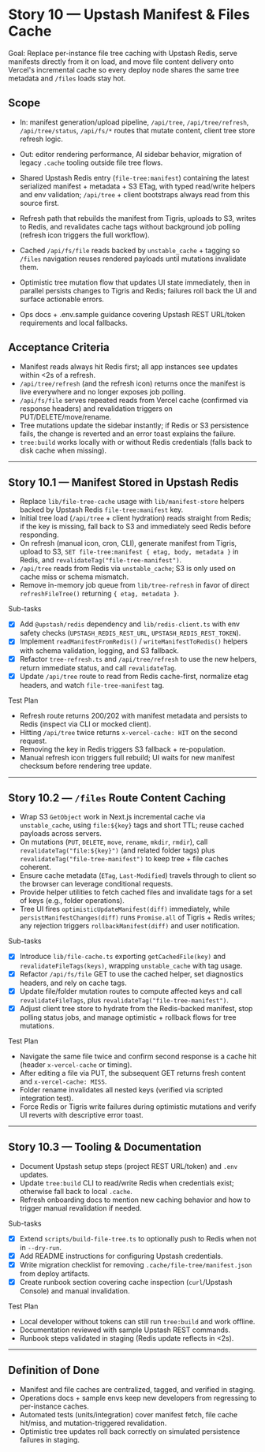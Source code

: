 # Story 10 — Upstash Manifest & Files Cache

Goal: Replace per-instance file tree caching with Upstash Redis, serve manifests directly from it on load, and move file content delivery onto Vercel's incremental cache so every deploy node shares the same tree metadata and `/files` loads stay hot.

## Scope
- In: manifest generation/upload pipeline, `/api/tree`, `/api/tree/refresh`, `/api/tree/status`, `/api/fs/*` routes that mutate content, client tree store refresh logic.
- Out: editor rendering performance, AI sidebar behavior, migration of legacy `.cache` tooling outside file tree flows.

- Shared Upstash Redis entry (`file-tree:manifest`) containing the latest serialized manifest + metadata + S3 ETag, with typed read/write helpers and env validation; `/api/tree` + client bootstraps always read from this source first.
- Refresh path that rebuilds the manifest from Tigris, uploads to S3, writes to Redis, and revalidates cache tags without background job polling (refresh icon triggers the full workflow).
- Cached `/api/fs/file` reads backed by `unstable_cache` + tagging so `/files` navigation reuses rendered payloads until mutations invalidate them.
- Optimistic tree mutation flow that updates UI state immediately, then in parallel persists changes to Tigris and Redis; failures roll back the UI and surface actionable errors.
- Ops docs + .env.sample guidance covering Upstash REST URL/token requirements and local fallbacks.

## Acceptance Criteria
- Manifest reads always hit Redis first; all app instances see updates within <2s of a refresh.
- `/api/tree/refresh` (and the refresh icon) returns once the manifest is live everywhere and no longer exposes job polling.
- `/api/fs/file` serves repeated reads from Vercel cache (confirmed via response headers) and revalidation triggers on PUT/DELETE/move/rename.
- Tree mutations update the sidebar instantly; if Redis or S3 persistence fails, the change is reverted and an error toast explains the failure.
- `tree:build` works locally with or without Redis credentials (falls back to disk cache when missing).

---

## Story 10.1 — Manifest Stored in Upstash Redis
- Replace `lib/file-tree-cache` usage with `lib/manifest-store` helpers backed by Upstash Redis `file-tree:manifest` key.
- Initial tree load (`/api/tree` + client hydration) reads straight from Redis; if the key is missing, fall back to S3 and immediately seed Redis before responding.
- On refresh (manual icon, cron, CLI), generate manifest from Tigris, upload to S3, `SET file-tree:manifest { etag, body, metadata }` in Redis, and `revalidateTag("file-tree-manifest")`.
- `/api/tree` reads from Redis via `unstable_cache`; S3 is only used on cache miss or schema mismatch.
- Remove in-memory job queue from `lib/tree-refresh` in favor of direct `refreshFileTree()` returning `{ etag, metadata }`.

Sub-tasks
- [x] Add `@upstash/redis` dependency and `lib/redis-client.ts` with env safety checks (`UPSTASH_REDIS_REST_URL`, `UPSTASH_REDIS_REST_TOKEN`).
- [x] Implement `readManifestFromRedis()` / `writeManifestToRedis()` helpers with schema validation, logging, and S3 fallback.
- [x] Refactor `tree-refresh.ts` and `/api/tree/refresh` to use the new helpers, return immediate status, and call `revalidateTag`.
- [x] Update `/api/tree` route to read from Redis cache-first, normalize etag headers, and watch `file-tree-manifest` tag.

Test Plan
- Refresh route returns 200/202 with manifest metadata and persists to Redis (inspect via CLI or mocked client).
- Hitting `/api/tree` twice returns `x-vercel-cache: HIT` on the second request.
- Removing the key in Redis triggers S3 fallback + re-population.
- Manual refresh icon triggers full rebuild; UI waits for new manifest checksum before rendering tree update.

---

## Story 10.2 — `/files` Route Content Caching
- Wrap S3 `GetObject` work in Next.js incremental cache via `unstable_cache`, using `file:${key}` tags and short TTL; reuse cached payloads across servers.
- On mutations (`PUT`, `DELETE`, `move`, `rename`, `mkdir`, `rmdir`), call `revalidateTag("file:${key}")` (and related folder tags) plus `revalidateTag("file-tree-manifest")` to keep tree + file caches coherent.
- Ensure cache metadata (`ETag`, `Last-Modified`) travels through to client so the browser can leverage conditional requests.
- Provide helper utilities to fetch cached files and invalidate tags for a set of keys (e.g., folder operations).
- Tree UI fires `optimisticUpdateManifest(diff)` immediately, while `persistManifestChanges(diff)` runs `Promise.all` of Tigris + Redis writes; any rejection triggers `rollbackManifest(diff)` and user notification.

Sub-tasks
- [x] Introduce `lib/file-cache.ts` exporting `getCachedFile(key)` and `revalidateFileTags(keys)`, wrapping `unstable_cache` with tag usage.
- [x] Refactor `/api/fs/file` GET to use the cached helper, set diagnostics headers, and rely on cache tags.
- [x] Update file/folder mutation routes to compute affected keys and call `revalidateFileTags`, plus `revalidateTag("file-tree-manifest")`.
- [x] Adjust client tree store to hydrate from the Redis-backed manifest, stop polling status jobs, and manage optimistic + rollback flows for tree mutations.

Test Plan
- Navigate the same file twice and confirm second response is a cache hit (header `x-vercel-cache` or timing).
- After editing a file via PUT, the subsequent GET returns fresh content and `x-vercel-cache: MISS`.
- Folder rename invalidates all nested keys (verified via scripted integration test).
- Force Redis or Tigris write failures during optimistic mutations and verify UI reverts with descriptive error toast.

---

## Story 10.3 — Tooling & Documentation
- Document Upstash setup steps (project REST URL/token) and `.env` updates.
- Update `tree:build` CLI to read/write Redis when credentials exist; otherwise fall back to local `.cache`.
- Refresh onboarding docs to mention new caching behavior and how to trigger manual revalidation if needed.

Sub-tasks
- [x] Extend `scripts/build-file-tree.ts` to optionally push to Redis when not in `--dry-run`.
- [x] Add README instructions for configuring Upstash credentials.
- [x] Write migration checklist for removing `.cache/file-tree/manifest.json` from deploy artifacts.
- [x] Create runbook section covering cache inspection (`curl`/Upstash Console) and manual invalidation.

Test Plan
- Local developer without tokens can still run `tree:build` and work offline.
- Documentation reviewed with sample Upstash REST commands.
- Runbook steps validated in staging (Redis update reflects in <2s).

---

## Definition of Done
- Manifest and file caches are centralized, tagged, and verified in staging.
- Operations docs + sample envs keep new developers from regressing to per-instance caches.
- Automated tests (units/integration) cover manifest fetch, file cache hit/miss, and mutation-triggered revalidation.
- Optimistic tree updates roll back correctly on simulated persistence failures in staging.
